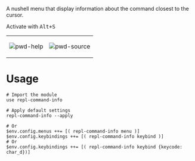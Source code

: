 A nushell menu that display information about the command closest to the cursor.

Activate with <kbd>Alt+S</kbd>

<table>
<tr>
<td valign="top">

![pwd-help](https://github.com/user-attachments/assets/20468a25-bd69-46e8-b8ae-f76d6ac4a25c)

</td>
<td valign="top">

![pwd-source](https://github.com/user-attachments/assets/3207f972-cdb7-4d66-b757-187500db47a5)    
    
</td>
</tr>
</table>

# Usage
```nushell
# Import the module
use repl-command-info

# Apply default settings
repl-command-info --apply

# Or 
$env.config.menus ++= [( repl-command-info menu )]
$env.config.keybindings ++= [( repl-command-info keybind )]
# Or
$env.config.keybindings ++= [( repl-command-info keybind {keycode: char_d})]
```
